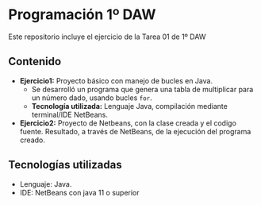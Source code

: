# Programación 1º DAW  
Este repositorio incluye el ejercicio de la Tarea 01 de 1º DAW 

## Contenido  
- **Ejercicio1:**  Proyecto básico con manejo de bucles en Java.  
  - Se desarrolló un programa que genera una tabla de multiplicar para un número dado, usando bucles `for`.  
  - **Tecnología utilizada:** Lenguaje Java, compilación mediante terminal/IDE NetBeans.
- **Ejercicio2:** Proyecto de Netbeans, con la clase creada y el codigo fuente.
Resultado, a través de NetBeans, de la ejecución del programa creado.
  
## Tecnologías utilizadas  
- Lenguaje: Java.  
- IDE: NetBeans con java 11 o superior
